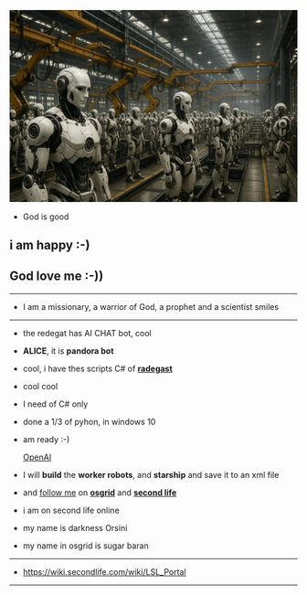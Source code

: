
![robots](https://github.com/0joseDark/O-Demolidor-livro/blob/main/images/robots.png)

- God is good
## i am happy :-)
## God love me :-))
---
- I am a missionary, a warrior of God, a prophet and a scientist smiles
--- 
- the redegat has AI CHAT bot, cool
- __ALICE__, it is __pandora bot__
- cool, i have thes scripts C# of __[radegast](https://github.com/cinderblocks/radegast/releases)__ 
- cool cool
- I need of C# only
- done a 1/3 of pyhon, in windows 10
- am ready :-)

  [OpenAI](https://www.openai.com)
- I will __build__ the __worker robots__, and __starship__ and save it to an xml file
- and [follow me](https://wiki.secondlife.com/wiki/Third_Party_Viewer_Directory) on __[osgrid](https://www.osgrid.org/)__ and __[second life](https://secondlife.com/)__

- i am on second life online
- my name is darkness Orsini
- my name in osgrid is sugar baran
---
- https://wiki.secondlife.com/wiki/LSL_Portal
---


